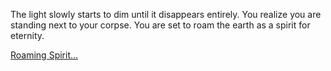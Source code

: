 The light slowly starts to dim until it disappears entirely.
You realize you are standing next to your corpse. You are set
to roam the earth as a spirit for eternity.

[Roaming Spirit...](../roaming_spirit/roaming_spirit.md)
